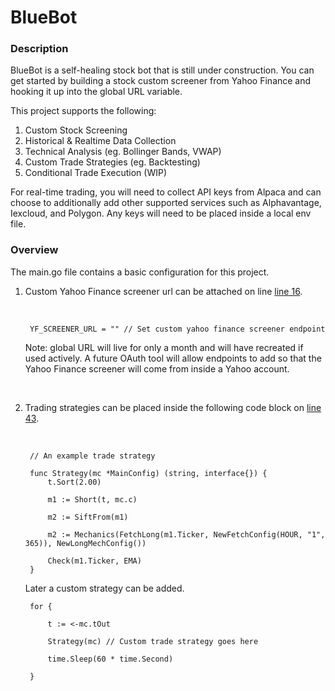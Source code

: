 # BlueBot


### Description

BlueBot is a self-healing stock bot that is still under construction. You can get started by building a stock custom screener from Yahoo Finance and hooking it up into the global URL variable. 

This project supports the following:

1. Custom Stock Screening
2. Historical & Realtime Data Collection
3. Technical Analysis (eg. Bollinger Bands, VWAP)
4. Custom Trade Strategies (eg. Backtesting) 
5. Conditional Trade Execution (WIP)

For real-time trading, you will need to collect API keys from Alpaca and can choose to additionally add other supported services such as Alphavantage, Iexcloud, and Polygon. Any keys will need to be placed inside a local env file.

### Overview
The main.go file contains a basic configuration for this project. 

1. Custom Yahoo Finance screener url can be attached on line [line 16](https://github.com/cobyeastwood/BlueBot/blob/master/main.go#L16).

	<br/>	

		YF_SCREENER_URL = "" // Set custom yahoo finance screener endpoint


	Note: global URL will live for only a month and will have recreated if used actively. A future OAuth tool will allow endpoints to add so that the Yahoo Finance screener will come from inside a Yahoo account.
	
	<br/>

2. Trading strategies can be placed inside the following code block on [line 43](https://github.com/cobyeastwood/BlueBot/blob/master/main.go#L43).
	
	<br/>
	
		// An example trade strategy
		
		func Strategy(mc *MainConfig) (string, interface{}) {
			t.Sort(2.00)

			m1 := Short(t, mc.c)

			m2 := SiftFrom(m1)

			m2 := Mechanics(FetchLong(m1.Ticker, NewFetchConfig(HOUR, "1", 365)), NewLongMechConfig())

			Check(m1.Ticker, EMA)
		}
	
	Later a custom strategy can be added.
	<br/>
	
		for {

			t := <-mc.tOut

			Strategy(mc) // Custom trade strategy goes here

			time.Sleep(60 * time.Second)

		}

	<br/> 
	
